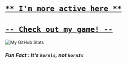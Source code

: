 # [`** I'm more active here **`](https://github.com/larrystudios)
# [`-- Check out my game! --`](https://github.com/larrystudios/brainhurtgames)

![My GitHub Stats](https://github-readme-stats.vercel.app/api?username=kornls&count_private=true)

### ***Fun Fact : It's `kornls`, not `kornIs`***

